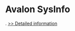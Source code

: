 # Avalon SysInfo
.
[>> Detailed information](https://secure.shareit.com/shareit/product.html?productid=300965332&affiliateid=200057808)